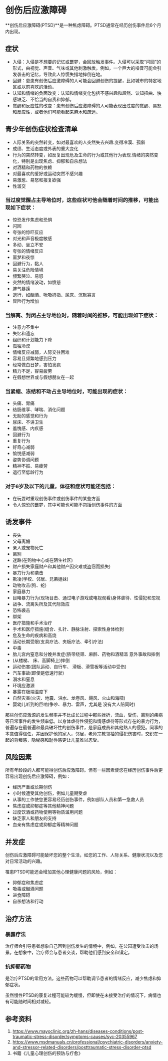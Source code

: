 # 创伤后应激障碍

**创伤后应激障碍(PTSD)**是一种焦虑障碍。PTSD通常在经历创伤事件后6个月内出现。

## 症状

* 入侵：入侵是不想要的记忆或噩梦，会回放触发事件。入侵可以采取“闪回”的形式，由视觉、声音、气味或其他刺激触发。例如，一个巨大的噪音可能会引发袭击的记忆，导致此人惊慌失措地摔倒在地。
* 回避：患患有创伤后应激障碍的人可能会回避创伤的提醒，比如城市的特定地区或以前喜欢的活动。
* 认知和情绪的负面改变：认知和情绪变化包括不感兴趣和超然、认知扭曲、快感缺乏、不恰当的自责和抑郁。
* 觉醒和反应性的改变：患有创伤后应激障碍的人可能表现出过度的觉醒、易怒和反应性，或者他们可能看起来麻木和疏远。

## 青少年创伤症状检查清单

* 人际关系的突然转变，如对最喜欢的人突然失去兴趣.变得冷漠、孤僻
* 成绩、生活态度或外表的重大变化
* 行为的突然转变，如反复出现危及生命的行为或其他行为表现.情绪的突然变化，特别是出现焦虑、抑郁和自杀想法
* 对酒精和药物的依赖
* 对最喜欢的爱好或运动突然不感兴趣
* 易激惹、易怒和报复欲强
* 性滥交

### 当过度觉醒占主导地位时，这些症状可他会随着时间的推移，可能出现如下症状：

* 惊恐发作焦虑和恐惧
* 闪回
* 夸张的惊吓反应
* 对光和声音极度敏感
* 多动、坐立不安
* 夸张的情绪反应
* 噩梦和夜惊
* 回避行为，黏人
* 易关注危险情境
* 频繁哭泣、易怒
* 突然的情绪波动，如愤怒
* 脾气暴躁
* 退行，如酗酒、吮吸拇指、尿床、沉默寡言
* 冒险行为增加

### 当解离、封闭占主导地位时，随着时间的推移，可能出现如下症状：

* 注意力不集中
* 失忆和遗忘
* 组织和计划能力下降
* 孤独冷漠
* 情绪反应减弱，人际交往困难
* 容易且频繁地感到压力
* 经常做白日梦，害怕发疯
* 精力不足，容易疲劳
* 在假想世界或与假想朋友在一起

### 当紧缩、冻结和不动占主导地位时，可能出现的症状：

* 头痛、胃痛
* 结肠维享、哮喘、消化问题
* 无助的感觉和行为
* 尿床、不讲卫生
* 羞愧感、内疚感
* 回避行为
* 重复行为
* 好奇心减弱
* 愉悦感减弱
* 姿势协调问题
* 精神不振、易疲劳
* 退行至低龄行为

### 对于6岁及以下的儿童，体征和症状可能还包括：

* 在玩耍时重现创伤事件或创伤事件的某些方面
* 令人惊恐的噩梦，其中可能也可能不包括创伤事件的方面

## 诱发事件

* 丧失
* 父母离婚
* 亲人或宠物死亡
* 离别
* 迷路(在购物中心或在陌生社区)
* 财产损失家庭财产和其他财产因灾难或盗窃而损失)
* 暴力行为和袭击
* 欺凌(学校、邻居、兄弟姐妹)
* 动物攻击(狗、蛇)
* 家庭暴力
* 目睹暴力行为(现场目击、通过电子游戏或电视观看)身体虐待、性侵犯和忽视
* 战争、流离失所及其代际效应
* 恐怖袭击
* 绑架
* 医疗措施和手术治疗
* 手术和医疗措施(缝合、扎针、静脉注射、探索性身体检到
* 危及生命的疾病和高烧
* 活动长期受限(支具疗法、夹板疗法、牵引疗法)
* 中毒
* 胎儿宫内窒息和分娩并发症(脐带绕颈、麻醉、药物和酒精滥
意外事故和摔倒
* (从楼梯、 床、高脚椅上)摔倒
* 运动伤害(团队运动、自行车、 滑板、滑雪板等活动中受伤)
* 汽车事故(即使是低速行驶)
* 溺水和窒息
* 环境应激源
* 暴露在极端温度下
* 自然灾害(火灾、地震、洪水、龙卷风、飓风、火山和海啸)
* 婴幼儿听到的巨响(争吵、暴力、雷声，尤其是 没有大人陪同时)

那些创伤应激源的发生频率并不比成长过程中那些挫折，流血，受伤，离别的疾病等日常事件的发生频率低。以身体虐待性侵犯和情感虐待等形式存在的暴力行为，普遍存在最普遍和最具破坏性的创伤事件，是家庭成员和其他熟人的侵犯。同事的本意值得信任，并因保护他的家人，邻居，老师宗教领袖的侵犯伤害时，交织在一起的背叛感，隐秘感和耻辱感更让儿童难以忍受。

## 风险因素

所有年龄段的人都可能得创伤后应激障碍。但有一些因素使您在经历创伤事件后更容易出现创伤后应激障碍，例如：

* 经历严重或长期创伤
* 小时候遭受其他创伤，例如儿童期受虐
* 从事的工作使您更容易经历创伤事件，例如部队人员和第一急救人员
* 焦虑症或抑郁症等其他精神问题
* 过度饮酒或药物使用等物质滥用问题
* 缺乏家人和朋友的支持
* 血亲有焦虑症或抑郁症等精神问题

## 并发症

创伤后应激障碍可能破坏您的整个生活，如您的工作、人际关系、健康状况以及您对日常活动的兴趣。

罹患PTSD可能还会增加其他心理健康问题的风险，例如：

* 抑郁症和焦虑症
* 吸毒或酗酒问题
* 进食障碍
* 自杀想法和行动

## 治疗方法

### 暴露疗法

治疗师会引导患者想象自己回到创伤发生的情境中，例如，在公园遭受攻击的场景。在想象中，治疗师会与患者交谈，帮助他们感到安全和镇定。

### 抗抑郁药物

是治疗PTSD的常用方法。这些药物可以帮助调节患者的情绪反应，减少焦虑和抑郁症状。

虽然慢性PTSD的康复过程可能较为缓慢，但即使在未接受治疗的情况下，病情也有可能随时间相对减轻。

## 参考资料

1. https://www.mayoclinic.org/zh-hans/diseases-conditions/post-traumatic-stress-disorder/symptoms-causes/syc-20355967
2. https://www.msdmanuals.cn/professional/psychiatric-disorders/anxiety-and-stressor-related-disorders/posttraumatic-stress-disorder-ptsd
3. 书籍《儿童心理创伤的预防与疗愈》
